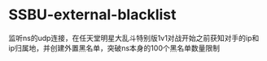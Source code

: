 # SSBU-external-blacklist
监听ns的udp连接，在任天堂明星大乱斗特别版1v1对战开始之前获知对手的ip和ip归属地，并创建外置黑名单，突破ns本身的100个黑名单数量限制
